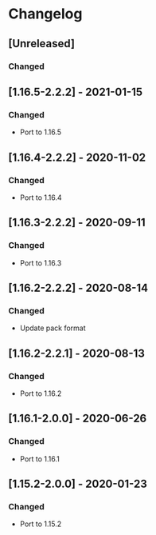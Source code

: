 # Changelog

## [Unreleased]
### Changed


## [1.16.5-2.2.2] - 2021-01-15
### Changed
* Port to 1.16.5

## [1.16.4-2.2.2] - 2020-11-02
### Changed
* Port to 1.16.4

## [1.16.3-2.2.2] - 2020-09-11
### Changed
* Port to 1.16.3

## [1.16.2-2.2.2] - 2020-08-14
### Changed
* Update pack format

## [1.16.2-2.2.1] - 2020-08-13
### Changed
* Port to 1.16.2

## [1.16.1-2.0.0] - 2020-06-26
### Changed
- Port to 1.16.1

## [1.15.2-2.0.0] - 2020-01-23
### Changed
- Port to 1.15.2

